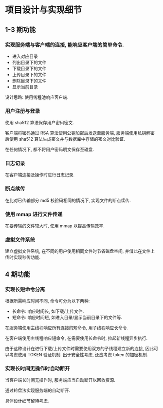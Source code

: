 # 项目设计与实现细节

## 1-3 期功能

### 实现服务端与客户端的连接, 能响应客户端的简单命令.

* 进入对应目录
* 列出目录下的文件
* 下载目录下的文件
* 上传目录下的文件
* 删除目录下的文件
* 显示当前目录

设计思路: 使用线程池响应客户端.

### 用户注册与登录

使用 sha512 算法保存用户密码密文.

客户端将密码通过 RSA 算法使用公钥加密后发送至服务端, 服务端使用私钥解密后使用 sha512 算法生成密文并与数据库中存储的密文对比验证.

在任何情况下, 都不将用户密码明文保存至磁盘.

### 日志记录

在客户端连接及操作时进行日志记录.

### 断点续传

在比对已传输部分 md5 校验码相同的情况下, 实现文件的断点续传.

### 使用 mmap 进行文件传递

在要传输的文件较大时, 使用 mmap 以提高传输效率.

### 虚拟文件系统

建立虚拟文件系统, 在不同的用户使用相同文件时节省磁盘空间, 并借此在文件上传时实现秒传功能.

## 4 期功能

### 实现长短命令分离

根据所需响应时间不同, 命令可分为以下两种:

* 长命令: 响应时间长, 如下载/上传文件.
* 短命令: 响应时间短, 如进入目录/显示当前目录下的文件等.

在服务端使用主线程响应所有连接的短命令, 用子线程响应长命令.

在客户端使用主线程响应短命令, 在需要使用长命令时, 拉起新线程异步执行.

由于这种设计在进行下载/上传文件时需要使用双方的子线程建立新的连接, 因此可以考虑使用 TOKEN 验证机制. 出于安全性考虑, 还应考虑 token 的加密机制.

### 实现长时间无操作时自动断开

当客户端长时间无操作时, 服务端应当自动断开以回收资源.

通过轮盘法实现服务端的自动断开.

具体设计细节留待考虑.
